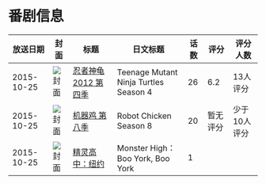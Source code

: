 # 番剧信息

|放送日期|封面|标题|日文标题|话数|评分|评分人数|
|---|---|---|---|---|---|---|
|2015-10-25|![封面](https://lain.bgm.tv/pic/cover/c/1c/8b/159355_wjgEe.jpg)|[忍者神龟 2012 第四季](https://bangumi.tv/subject/159355)|Teenage Mutant Ninja Turtles Season 4|26|6.2|13人评分|
|2015-10-25|![封面](https://lain.bgm.tv/pic/cover/c/d8/f2/213760_yE70A.jpg)|[机器鸡 第八季](https://bangumi.tv/subject/213760)|Robot Chicken Season 8|20|暂无评分|少于10人评分|
|2015-10-25|![封面](https://lain.bgm.tv/pic/cover/c/5c/05/523377_Lb02N.jpg)|[精灵高中：纽约](https://bangumi.tv/subject/523377)|Monster High：Boo York, Boo York|1|||
